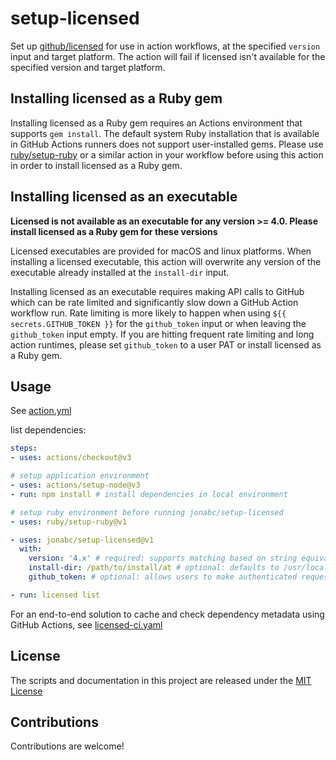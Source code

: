 # setup-licensed

Set up [github/licensed](https://github.com/github/licensed) for use in action workflows, at the specified `version` input and target platform.  The action will fail if licensed isn't available for the specified version and target platform.

## Installing licensed as a Ruby gem

Installing licensed as a Ruby gem requires an Actions environment that supports `gem install`.  The default system Ruby installation that is available in GitHub Actions runners does not support user-installed gems.  Please use [ruby/setup-ruby](https://github.com/ruby/setup-ruby) or a similar action in your workflow before using this action in order to install licensed as a Ruby gem.

## Installing licensed as an executable

**Licensed is not available as an executable for any version >= 4.0.  Please install licensed as a Ruby gem for these versions**

Licensed executables are provided for macOS and linux platforms.  When installing a licensed executable, this action will overwrite any version of the executable already installed at the `install-dir` input.

Installing licensed as an executable requires making API calls to GitHub which can be rate limited and significantly slow down a GitHub Action workflow run.  Rate limiting is more likely to happen when using `${{ secrets.GITHUB_TOKEN }}` for the `github_token` input or when leaving the `github_token` input empty.  If you are hitting frequent rate limiting and long action runtimes, please set `github_token` to a user PAT or install licensed as a Ruby gem.

## Usage

See [action.yml](action.yml)

list dependencies:

```yaml
steps:
- uses: actions/checkout@v3

# setup application environment
- uses: actions/setup-node@v3
- run: npm install # install dependencies in local environment

# setup ruby environment before running jonabc/setup-licensed
- uses: ruby/setup-ruby@v1 

- uses: jonabc/setup-licensed@v1
  with:
    version: '4.x' # required: supports matching based on string equivalence or node-semver range
    install-dir: /path/to/install/at # optional: defaults to /usr/local/bin
    github_token: # optional: allows users to make authenticated requests to GitHub's APIs

- run: licensed list
```

For an end-to-end solution to cache and check dependency metadata using GitHub Actions, see [licensed-ci.yaml](.github/workflows/licensed-ci.yaml)

## License

The scripts and documentation in this project are released under the [MIT License](LICENSE)

## Contributions

Contributions are welcome!
